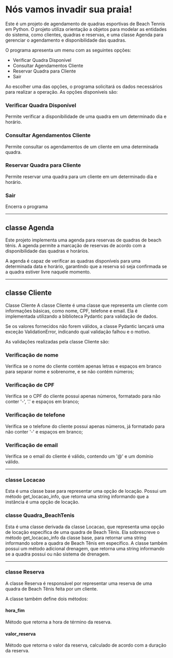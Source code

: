 # Nós vamos invadir sua praia!

Este é um projeto de agendamento de quadras esportivas de Beach Tennis em Python. O projeto utiliza orientação a objetos para modelar as entidades do sistema, como clientes, quadras e reservas, e uma classe Agenda para gerenciar o agendamento e disponibilidade das quadras.

O programa apresenta um menu com as seguintes opções:

* Verificar Quadra Disponível
* Consultar Agendamentos Cliente
* Reservar Quadra para Cliente
* Sair

Ao escolher uma das opções, o programa solicitará os dados necessários para realizar a operação. As opções disponíveis são:

### Verificar Quadra Disponível
Permite verificar a disponibilidade de uma quadra em um determinado dia e horário.

### Consultar Agendamentos Cliente
Permite consultar os agendamentos de um cliente em uma determinada quadra.

### Reservar Quadra para Cliente
Permite reservar uma quadra para um cliente em um determinado dia e horário.

### Sair
Encerra o programa

---
## classe Agenda
Este projeto implementa uma agenda para reservas de quadras de beach tênis. A agenda permite a marcação de reservas de acordo com a disponibilidade das quadras e horários.

A agenda é capaz de verificar as quadras disponíveis para uma determinada data e horário, garantindo que a reserva só seja confirmada se a quadra estiver livre naquele momento.

---
## classe Cliente
Classe Cliente
A classe Cliente é uma classe que representa um cliente com informações básicas, como nome, CPF, telefone e email. Ela é implementada utilizando a biblioteca Pydantic para validação de dados.

Se os valores fornecidos não forem válidos, a classe Pydantic lançará uma exceção ValidationError, indicando qual validação falhou e o motivo.

As validações realizadas pela classe Cliente são:
### Verificação de nome
Verifica se o nome do cliente contém apenas letras e espaços em branco para separar nome e sobrenome, e se não contém números;
### Verificação de CPF
Verifica se o CPF do cliente possui apenas números, formatado para não conter '-', '.' e espaços em branco;
### Verificação de telefone
Verifica se o telefone do cliente possui apenas números, já formatado para não conter '-' e espaços em branco;
### Verificação de email
Verifica se o email do cliente é válido, contendo um '@' e um domínio válido.

---
### classe Locacao
Esta é uma classe base para representar uma opção de locação. Possui um método get_locacao_info, que retorna uma string informando que a instância é uma opção de locação.

### classe Quadra_BeachTenis
Esta é uma classe derivada da classe Locacao, que representa uma opção de locação específica de uma quadra de Beach Tênis. Ela sobrescreve o método get_locacao_info da classe base, para retornar uma string informando sobre a quadra de Beach Tênis em específico. A classe também possui um método adicional drenagem, que retorna uma string informando se a quadra possui ou não sistema de drenagem.

---
### classe Reserva
A classe Reserva é responsável por representar uma reserva de uma quadra de Beach Tênis feita por um cliente.

A classe também define dois métodos:

#### hora_fim
Método que retorna a hora de término da reserva.
#### valor_reserva
Método que retorna o valor da reserva, calculado de acordo com a duração da reserva.
